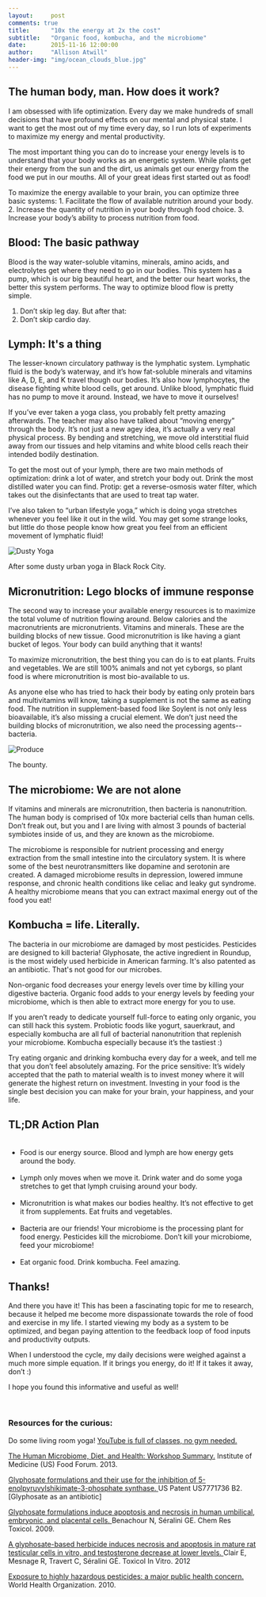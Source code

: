 ```yaml
---
layout:     post
comments: true
title:      "10x the energy at 2x the cost"
subtitle:   "Organic food, kombucha, and the microbiome"
date:       2015-11-16 12:00:00
author:     "Allison Atwill"
header-img: "img/ocean_clouds_blue.jpg"
---
```


<h2 class="section heading">The human body, man. How does it work? </h2>

<p>I am obsessed with life optimization.  Every day we make hundreds of small decisions that have profound effects on our mental and physical state.  I want to get the most out of my time every day, so I run lots of experiments to maximize my energy and mental productivity. </p>

<p>The most important thing you can do to increase your energy levels is to understand that your body works as an energetic system. While plants get their energy from the sun and the dirt, us animals get our energy from the food we put in our mouths.  All of your great ideas first started out as food!</p>

<p>To maximize the energy available to your brain, you can optimize three basic systems: 1. Facilitate the flow of available nutrition around your body. 2. Increase the quantity of nutrition in your body through food choice. 3. Increase your body’s ability to process nutrition from food. </p>


<h2 class="section heading">Blood: The basic pathway </h2>

<p>Blood is the way water-soluble vitamins, minerals, amino acids, and electrolytes get where they need to go in our bodies.  This system has a pump, which is our big beautiful heart, and the better our heart works, the better this system performs.  The way to optimize blood flow is pretty simple. </p>

<ol>
	<li>Don’t skip leg day.  But after that: </li>
	<li>Don’t skip cardio day. </li>
</ol>

<h2 class="section heading">Lymph: It's a thing </h2>

<p>The lesser-known circulatory pathway is the lymphatic system. Lymphatic fluid is the body’s waterway, and it’s how fat-soluble minerals and vitamins like A, D, E, and K travel though our bodies. It’s also how lymphocytes, the disease fighting white blood cells, get around.  Unlike blood, lymphatic fluid has no pump to move it around.  Instead, we have to move it ourselves!</p>

<p>If you’ve ever taken a yoga class, you probably felt pretty amazing afterwards.  The teacher may also have talked about “moving energy” through the body.  It’s not just a new agey idea, it’s actually a very real physical process.  By bending and stretching, we move old interstitial fluid away from our tissues and help vitamins and white blood cells reach their intended bodily destination.  </p>

<p>To get the most out of your lymph, there are two main methods of optimization: drink a lot of water, and stretch your body out.   Drink the most distilled water you can find.  Protip: get a reverse-osmosis water filter, which takes out the disinfectants that are used to treat tap water.  </p>

<p> I’ve also taken to “urban lifestyle yoga,” which is doing yoga stretches whenever you feel like it out in the wild.  You may get some strange looks, but little do those people know how great you feel from an efficient movement of lymphatic fluid! </p>

<img src="{{ site.baseurl }}/img/yoga.jpg" alt="Dusty Yoga">

<span class="caption text-muted">After some dusty urban yoga in Black Rock City.</span>

<h2 class="section heading">Micronutrition: Lego blocks of immune response </h2>

<p>The second way to increase your available energy resources is to maximize the total volume of nutrition flowing around.  Below calories and the macronutrients are micronutrients. Vitamins and minerals. These are the building blocks of new tissue.  Good micronutrition is like having a giant bucket of legos. Your body can build anything that it wants! </p>

<p>To maximize micronutrition, the best thing you can do is to eat plants. Fruits and vegetables. We are still 100% animals and not yet cyborgs, so plant food is where micronutrition is most bio-available to us.  </p>

<p>As anyone else who has tried to hack their body by eating only protein bars and multivitamins will know, taking a supplement is not the same as eating food.  The nutrition in supplement-based food like Soylent is not only less bioavailable, it’s also missing a crucial element.  We don’t just need the building blocks of micronutrition, we also need the processing agents--bacteria. </p>

<img src="{{ site.baseurl }}/img/farmers-market.jpg" alt="Produce">

<span class="caption text-muted">The bounty.</span>

<h2 class="section heading">The microbiome: We are not alone </h2>

<p>If vitamins and minerals are micronutrition, then bacteria is nanonutrition.  The human body is comprised of 10x more bacterial cells than human cells.  Don’t freak out, but you and I are living with almost 3 pounds of bacterial symbiotes inside of us, and they are known as the microbiome.</p>

<p>The microbiome is responsible for nutrient processing and energy extraction from the small intestine into the circulatory system.  It is where some of the best neurotransmitters like dopamine and serotonin are created. A damaged microbiome results in depression, lowered immune response, and chronic health conditions like celiac and leaky gut syndrome.  A healthy microbiome means that you can extract maximal energy out of the food you eat! </p>

<h2 class="section heading">Kombucha = life. Literally. </h2>

<p>The bacteria in our microbiome are damaged by most pesticides.  Pesticides are designed to kill bacteria!   Glyphosate, the active ingredient in Roundup, is the most widely used herbicide in American farming. It's also patented as an antibiotic. That's not good for our  microbes. </p>

<p>Non-organic food decreases your energy levels over time by killing your digestive bacteria. Organic food adds to your energy levels by feeding your microbiome, which is then able to extract more energy for you to use. </p>

<p>If you aren’t ready to dedicate yourself full-force to eating only organic, you can still hack this system.  Probiotic foods like yogurt, sauerkraut, and especially kombucha are all full of bacterial nanonutrition that replenish your microbiome.  Kombucha especially because it’s the tastiest :) </p>

<p>Try eating organic and drinking kombucha every day for a week, and tell me that you don’t feel absolutely amazing. For the price sensitive: It’s widely accepted that the path to material wealth is to invest money where it will generate the highest return on investment.  Investing in your food is the single best decision you can make for your brain, your happiness,  and your life. </p>

<h2 class="section heading">TL;DR Action Plan </h2>

<ul>
<br>
<li>Food is our energy source. Blood and lymph are how energy gets around the body.</li> <br>
<li>Lymph only moves when we move it.  Drink water and do some yoga stretches to get that lymph cruising around your body.</li><br>
<li>Micronutrition is what makes our bodies healthy.  It’s not effective to get it from supplements. Eat fruits and vegetables.</li><br>
<li>Bacteria are our friends!  Your microbiome is the processing plant for food energy. Pesticides kill the microbiome. Don’t kill your microbiome, feed your microbiome!</li><br>
<li>Eat organic food. Drink kombucha. Feel amazing.</li>

</ul>

<h2 class="section heading">Thanks! </h2>

<p>And there you have it!  This has been a fascinating topic for me to research, because it helped me become more dispassionate towards the role of food and exercise in my life.  I started viewing my body as a system to be optimized, and began paying attention to the feedback loop of food inputs and productivity outputs.  </p>

<p>When I understood the cycle, my daily decisions were weighed against a much more simple equation.  If it brings you energy, do it!  If it takes it away, don’t :) </p>
<p> I hope you found this informative and useful as well! </p>

<br> 

<h3 class="section heading"> Resources for the curious: </h3>

<p>Do some living room yoga!  <a href="https://www.youtube.com/watch?v=Is8tMCpv4F8">YouTube is full of classes, no gym needed.</a> 
</p>

<p><a href="http://www.ncbi.nlm.nih.gov/books/NBK154098">The Human Microbiome, Diet, and Health: Workshop Summary.</a> Institute of Medicine (US) Food Forum. 2013. </p>

<p>  <a href="http://www.google.com/patents/US7771736"> Glyphosate formulations and their use for the inhibition of 5-enolpyruvylshikimate-3-phosphate synthase. </a> US Patent US7771736 B2. [Glyphosate as an antibiotic]</p>

<p> <a href="http://www.ncbi.nlm.nih.gov/pubmed/19105591">Glyphosate formulations induce apoptosis and necrosis in human umbilical, embryonic, and placental cells. </a>Benachour N, Séralini GE. Chem Res Toxicol. 2009. </p>

<p><a href="http://www.ncbi.nlm.nih.gov/pubmed/22200534"> A glyphosate-based herbicide induces necrosis and apoptosis in mature rat testicular cells in vitro, and testosterone decrease at lower levels.  </a> Clair E, Mesnage R, Travert C, Séralini GÉ. Toxicol In Vitro. 2012</p>

<p> <a href="http://www.who.int/ipcs/features/hazardous_pesticides.pdf">Exposure to highly hazardous pesticides: a major public health concern.</a> World Health Organization. 2010. </p>







